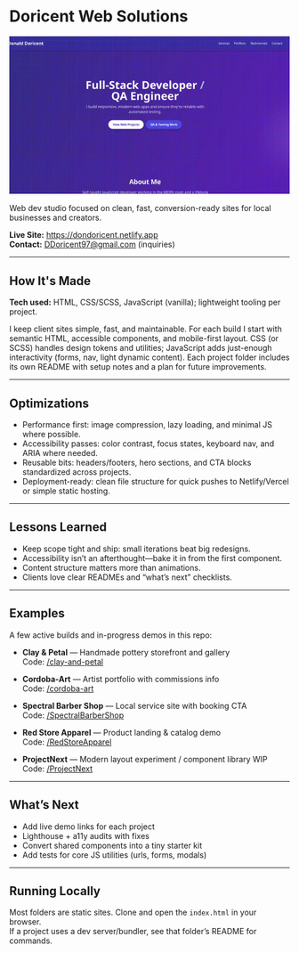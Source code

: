 # Doricent Web Solutions

<p align="center">
  <img src="./assets/myPortfolio.gif" alt="Portfolio Demo" width="640"/>
</p>

Web dev studio focused on clean, fast, conversion-ready sites for local businesses and creators.

**Live Site:** https://dondoricent.netlify.app  
**Contact:** DDoricent97@gmail.com (inquiries)  

---

## How It's Made

**Tech used:** HTML, CSS/SCSS, JavaScript (vanilla); lightweight tooling per project.

I keep client sites simple, fast, and maintainable. For each build I start with semantic HTML, accessible components, and mobile-first layout. CSS (or SCSS) handles design tokens and utilities; JavaScript adds just-enough interactivity (forms, nav, light dynamic content). Each project folder includes its own README with setup notes and a plan for future improvements.

---

## Optimizations

- Performance first: image compression, lazy loading, and minimal JS where possible.
- Accessibility passes: color contrast, focus states, keyboard nav, and ARIA where needed.
- Reusable bits: headers/footers, hero sections, and CTA blocks standardized across projects.
- Deployment-ready: clean file structure for quick pushes to Netlify/Vercel or simple static hosting.

---

## Lessons Learned

- Keep scope tight and ship: small iterations beat big redesigns.
- Accessibility isn’t an afterthought—bake it in from the first component.
- Content structure matters more than animations.
- Clients love clear READMEs and “what’s next” checklists.

---

## Examples

A few active builds and in-progress demos in this repo:

- **Clay & Petal** — Handmade pottery storefront and gallery  
  Code: [/clay-and-petal](./clay-and-petal)

- **Cordoba-Art** — Artist portfolio with commissions info  
  Code: [/cordoba-art](./cordoba-art)

- **Spectral Barber Shop** — Local service site with booking CTA  
  Code: [/SpectralBarberShop](./SpectralBarberShop)

- **Red Store Apparel** — Product landing & catalog demo  
  Code: [/RedStoreApparel](./RedStoreApparel)

- **ProjectNext** — Modern layout experiment / component library WIP  
  Code: [/ProjectNext](./ProjectNext)

---

## What’s Next

- Add live demo links for each project
- Lighthouse + a11y audits with fixes
- Convert shared components into a tiny starter kit
- Add tests for core JS utilities (urls, forms, modals)

---

## Running Locally

Most folders are static sites. Clone and open the `index.html` in your browser.  
If a project uses a dev server/bundler, see that folder’s README for commands.


